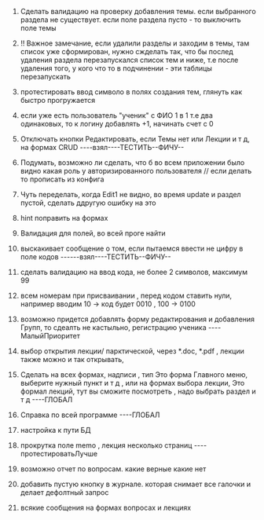 1. Сделать валидацию на проверку добавления темы. если выбранного раздела не существует.
если поле раздела пусто - то выключить поле темы

2. !! Важное замечание, если удалили разделы и заходим в темы, там список уже сформирован, нужно сжделать так, что бы послед удаления раздела перезапускался список тем и ниже, т.е после удаления того, у кого что то в подчинении - эти таблицы перезапускать 

3. протестировать ввод символо в полях создания тем, глянуть как быстро прогружается

4. если уже есть пользователь "ученик" с ФИО 1 в 1 т.е два одинаковых, то к логину добавлять +1, начинать счет с 0

5. Отключать кнопки Редактировать, если Темы нет или Лекции и т д, на формах CRUD ----взял----ТЕСТИТЬ--ФИЧУ--

6. Подумать, возможно ли сделать, что б во всем приложении было видно какая роль у авторизированного пользователя // если делать то прописать из конфига

7. Чуть переделать, когда Edit1 не видно, во время update и раздел пустой, сделать ддругую ошибку на это

8. hint поправить на формах

9. Валидация для полей, во всей проге найти
12. выскакивает сообщение о том, если пытаемся ввести не цифру в поле кодов ------взял----ТЕСТИТЬ--ФИЧУ--

10. сделать валидацию на ввод кода, не более 2 символов, максимум 99

11. всем номерам при присваивании , перед кодом ставить нули, например вводим 10 -> код будет 0010 , 100 -> 0100 

13. возможно придется добавлять форму редактирования и добавления Групп, то сдеалть не кастыльно, регистрацию ученика ----МалыйПриоритет

14. выбор открытия лекции/ парктической, через *.doc, *.pdf , лекции также можно и так открывать,

15. Сделать на всех формах, надписи , тип Это форма Главного меню, выберите нужный пункт и т д , или на формах выбора лекции, Это формал 
лекций, тут вы сможите посмотреть , надо выбрать раздел и т д ----ГЛОБАЛ

16. Справка по всей программе ----ГЛОБАЛ

17. настройка к пути БД

18.  прокрутка поле memo , лекция несколько страниц ----протестироватьЛучше

19. возможно отчет по вопросам. какие верные какие нет

20. добавить пустую кнопку в журнале. которая снимает все галочки и делает дефолтный запрос

21. всякие сообщения на формах вопросах и лекциях






































